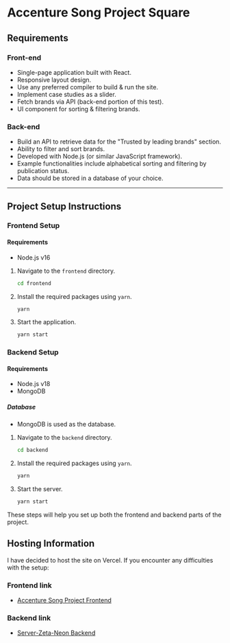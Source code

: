 # Accenture Song Project Square

## Requirements

### Front-end
- Single-page application built with React.
- Responsive layout design.
- Use any preferred compiler to build & run the site.
- Implement case studies as a slider.
- Fetch brands via API (back-end portion of this test).
- UI component for sorting & filtering brands.

### Back-end
- Build an API to retrieve data for the "Trusted by leading brands" section.
- Ability to filter and sort brands.
- Developed with Node.js (or similar JavaScript framework).
- Example functionalities include alphabetical sorting and filtering by publication status.
- Data should be stored in a database of your choice.

---

## Project Setup Instructions

### Frontend Setup

#### Requirements
- Node.js v16

1. Navigate to the `frontend` directory.
    ```bash
    cd frontend
    ```
2. Install the required packages using `yarn`.
    ```bash
    yarn
    ```
3. Start the application.
    ```bash
    yarn start
    ```

### Backend Setup

#### Requirements
- Node.js v18
- MongoDB

##### Database
- MongoDB is used as the database.

1. Navigate to the `backend` directory.
    ```bash
    cd backend
    ```
2. Install the required packages using `yarn`.
    ```bash
    yarn
    ```
3. Start the server.
    ```bash
    yarn start
    ```

These steps will help you set up both the frontend and backend parts of the project.

## Hosting Information

I have decided to host the site on Vercel. If you encounter any difficulties with the setup:

### Frontend link
- [Accenture Song Project Frontend](https://accenture-song-project-frontend-bp4z7x4zd-nkebenyane.vercel.app/)

### Backend link
- [Server-Zeta-Neon Backend](https://server-zeta-neon.vercel.app/brands)
